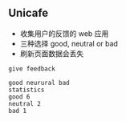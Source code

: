 ## Unicafe
*  收集用户的反馈的 web 应用
* 三种选择 good, neutral or bad
* 刷新页面数据会丢失

```
give feedback

good neurural bad
statistics
good 6
neutral 2
bad 1
```
